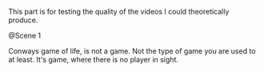 This part is for testing the quality of the videos I could theoretically produce.

@Scene 1

Conways game of life, is not a game. Not the type of game you are used to at least. It's game, where there is no player in sight.